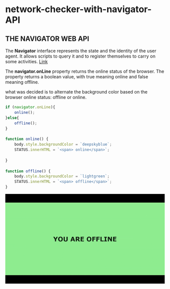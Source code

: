 # network-checker-with-navigator-API

## THE NAVIGATOR WEB API

The **Navigator** interface represents the state and the identity of the user agent. It allows scripts to query it and to register themselves to carry on some activities. [Link](https://developer.mozilla.org/en-US/docs/Web/API/Navigator)

 The **navigator.onLine** property returns the online status of the browser. The property returns a boolean value, with true meaning online and false meaning offline.

 what was decided is to alternate the background color based on the browser online status: offline or online.

```javascript
if (navigator.onLine){
    online();
}else{
    offline();
}

function online() {
    body.style.backgroundColor = `deepskyblue`;
    STATUS.innerHTML = `<span> online</span>`;

}

function offline() {
    body.style.backgroundColor = `lightgreen`;
    STATUS.innerHTML = `<span> offline</span>`;
}
```

![demo](online_offline.gif)
